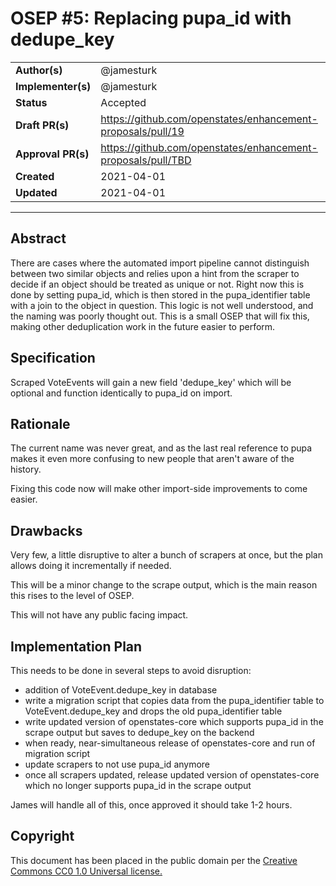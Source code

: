 # OSEP #5: Replacing pupa_id with dedupe_key

|                    |            |
|--------------------|------------|
| **Author(s)**      | @jamesturk |
| **Implementer(s)** | @jamesturk |
| **Status**         |  Accepted  |
| **Draft PR(s)**    | https://github.com/openstates/enhancement-proposals/pull/19 |
| **Approval PR(s)** | https://github.com/openstates/enhancement-proposals/pull/TBD |
| **Created**        | 2021-04-01 |
| **Updated**        | 2021-04-01 |

---

## Abstract

There are cases where the automated import pipeline cannot distinguish between two similar objects and relies upon a hint from the scraper to decide if an object should be treated as unique or not.
Right now this is done by setting pupa_id, which is then stored in the pupa_identifier table with a join to the object in question.
This logic is not well understood, and the naming was poorly thought out.
This is a small OSEP that will fix this, making other deduplication work in the future easier to perform.

## Specification

Scraped VoteEvents will gain a new field 'dedupe_key' which will be optional and function identically to pupa_id on import.

## Rationale

The current name was never great, and as the last real reference to pupa makes it even more confusing to new people that aren't aware of the history.

Fixing this code now will make other import-side improvements to come easier.

## Drawbacks

Very few, a little disruptive to alter a bunch of scrapers at once, but the plan allows doing it incrementally if needed.

This will be a minor change to the scrape output, which is the main reason this rises to the level of OSEP.

This will not have any public facing impact.

## Implementation Plan

This needs to be done in several steps to avoid disruption:

- addition of VoteEvent.dedupe_key in database
- write a migration script that copies data from the pupa_identifier table to VoteEvent.dedupe_key and drops the old pupa_identifier table
- write updated version of openstates-core which supports pupa_id in the scrape output but saves to dedupe_key on the backend
- when ready, near-simultaneous release of openstates-core and run of migration script
- update scrapers to not use pupa_id anymore
- once all scrapers updated, release updated version of openstates-core which no longer supports pupa_id in the scrape output

James will handle all of this, once approved it should take 1-2 hours.

## Copyright

This document has been placed in the public domain per the [Creative Commons CC0 1.0 Universal license.](https://creativecommons.org/publicdomain/zero/1.0/deed)

